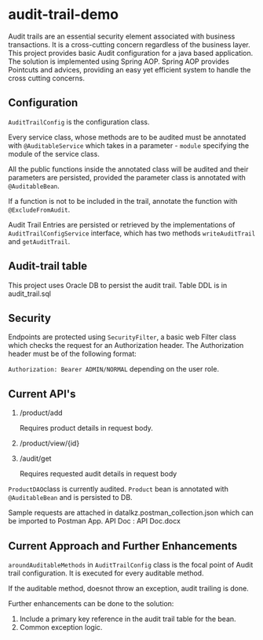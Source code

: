 # audit-trail-demo

Audit trails are an essential security element associated with business transactions. It is a cross-cutting concern regardless of the business layer. This project provides basic Audit configuration for a java based application. The solution is implemented using Spring AOP. Spring AOP provides Pointcuts and advices, providing an easy yet efficient system to handle the cross cutting concerns.


## Configuration
`AuditTrailConfig` is the configuration class.
 
Every service class, whose methods are to be audited must be annotated with `@AuditableService` which takes in a parameter - `module` specifying the module of the service class.

All the public functions inside the annotated class will be audited and their parameters are persisted, provided the parameter class is annotated with `@AuditableBean`.

If a function is not to be included in the trail, annotate the function with `@ExcludeFromAudit`.

Audit Trail Entries are persisted or retrieved by the implementations of `AuditTrailConfigService` interface, which has two methods  `writeAuditTrail` and `getAuditTrail`.


## Audit-trail table
This project uses Oracle DB to persist the audit trail. Table DDL is in audit_trail.sql

## Security
Endpoints are protected using `SecurityFilter`, a basic web Filter class which checks the request for an Authorization header. The Authorization header must be of the following format:

`Authorization: Bearer ADMIN/NORMAL`  depending on the user role.

## Current API's
1. /product/add

    Requires product details in request body.
  
2. /product/view/{id}

3. /audit/get

    Requires requested audit details in request body
  
`ProductDAO`class is currently audited. `Product` bean is annotated with `@AuditableBean` and is persisted to DB.


Sample requests are attached in datalkz.postman_collection.json which can be imported to Postman App. 
API Doc : API Doc.docx

## Current Approach and Further Enhancements

`aroundAuditableMethods` in `AuditTrailConfig` class is the focal point of Audit trail configuration. It is executed for every auditable method.

If the auditable method, doesnot throw an exception, audit trailing is done.

Further enhancements can be done to the solution:

1. Include a primary key reference in the audit trail table for the bean.
2. Common exception logic.


